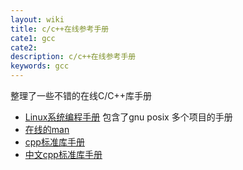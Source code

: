 ```yaml
---
layout: wiki
title: c/c++在线参考手册
cate1: gcc
cate2: 
description: c/c++在线参考手册
keywords: gcc
---
```


整理了一些不错的在线C/C++库手册

* [Linux系统编程手册](https://man7.org/linux/man-pages/dir_by_project.html)
包含了gnu posix 多个项目的手册
* [在线的man](https://www.manpagez.com/man/)
* [cpp标准库手册](https://cplusplus.com/reference/)
* [中文cpp标准库手册](https://zh.cppreference.com/w/%E9%A6%96%E9%A1%B5)


